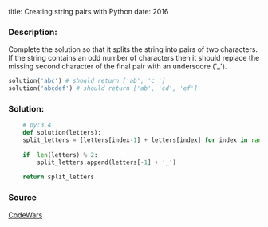 
title: Creating string pairs with Python
date: 2016

### Description:

Complete the solution so that it splits the string into pairs of two characters. 
If the string contains an odd number of characters then it should replace the missing second 
character of the final pair with an underscore ('_').

```python
solution('abc') # should return ['ab', 'c_']
solution('abcdef') # should return ['ab', 'cd', 'ef']
```

### Solution:
```python
    # py:3.4
    def solution(letters):
    split_letters = [letters[index-1] + letters[index] for index in range(len(letters)) if index % 2 ] 
        
    if  len(letters) % 2:
        split_letters.append(letters[-1] + '_')
    
    return split_letters
```

### Source 
[CodeWars](https://www.codewars.com/kata/split-strings/python "CodeWars")


